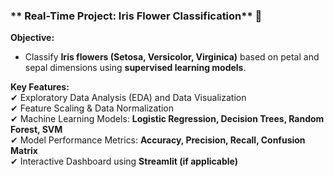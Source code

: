 ### ** Real-Time Project: Iris Flower Classification** 🌺  
**Objective:**  
- Classify **Iris flowers (Setosa, Versicolor, Virginica)** based on petal and sepal dimensions using **supervised learning models**.  

**Key Features:**  
✔ Exploratory Data Analysis (EDA) and Data Visualization  
✔ Feature Scaling & Data Normalization  
✔ Machine Learning Models: **Logistic Regression, Decision Trees, Random Forest, SVM**  
✔ Model Performance Metrics: **Accuracy, Precision, Recall, Confusion Matrix**  
✔ Interactive Dashboard using **Streamlit (if applicable)**  
